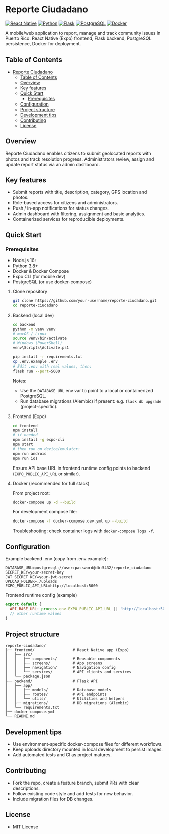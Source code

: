 # Reporte Ciudadano

[![React Native](https://img.shields.io/badge/React_Native-20232A?style=for-the-badge&logo=react&logoColor=61DAFB)](https://reactnative.dev/) [![Python](https://img.shields.io/badge/Python-3776AB?style=for-the-badge&logo=python&logoColor=white)](https://python.org/) [![Flask](https://img.shields.io/badge/Flask-000000?style=for-the-badge&logo=flask&logoColor=white)](https://flask.palletsprojects.com/) [![PostgreSQL](https://img.shields.io/badge/PostgreSQL-316192?style=for-the-badge&logo=postgresql&logoColor=white)](https://www.postgresql.org/) [![Docker](https://img.shields.io/badge/Docker-2CA5E0?style=for-the-badge&logo=docker&logoColor=white)](https://www.docker.com/)

A mobile/web application to report, manage and track community issues in Puerto Rico. React Native (Expo) frontend, Flask backend, PostgreSQL persistence, Docker for deployment.

## Table of Contents

- [Reporte Ciudadano](#reporte-ciudadano)
  - [Table of Contents](#table-of-contents)
  - [Overview](#overview)
  - [Key features](#key-features)
  - [Quick Start](#quick-start)
    - [Prerequisites](#prerequisites)
  - [Configuration](#configuration)
  - [Project structure](#project-structure)
  - [Development tips](#development-tips)
  - [Contributing](#contributing)
  - [License](#license)

## Overview

Reporte Ciudadano enables citizens to submit geolocated reports with photos and track resolution progress. Administrators review, assign and update report status via an admin dashboard.

## Key features

- Submit reports with title, description, category, GPS location and photos.
- Role-based access for citizens and administrators.
- Push / in-app notifications for status changes.
- Admin dashboard with filtering, assignment and basic analytics.
- Containerized services for reproducible deployments.

## Quick Start

### Prerequisites

- Node.js 16+
- Python 3.8+
- Docker & Docker Compose
- Expo CLI (for mobile dev)
- PostgreSQL (or use docker-compose)

1) Clone repository

    ```bash
    git clone https://github.com/your-username/reporte-ciudadano.git
    cd reporte-ciudadano
    ```

2) Backend (local dev)

    ```bash
    cd backend
    python -m venv venv
    # macOS / Linux
    source venv/bin/activate
    # Windows (PowerShell)
    venv\Scripts\Activate.ps1

    pip install -r requirements.txt
    cp .env.example .env
    # Edit .env with real values, then:
    flask run --port=5000
    ```

    Notes:

    - Use the `DATABASE_URL` env var to point to a local or containerized PostgreSQL.
    - Run database migrations (Alembic) if present: e.g. `flask db upgrade` (project-specific).

3) Frontend (Expo)

    ```bash
    cd frontend
    npm install
    # if needed
    npm install -g expo-cli
    npm start
    # then run on device/emulator:
    npm run android
    npm run ios
    ```

    Ensure API base URL in frontend runtime config points to backend (`EXPO_PUBLIC_API_URL` or similar).

4) Docker (recommended for full stack)

    From project root:

    ```bash
    docker-compose up -d --build
    ```

    For development compose file:

    ```bash
    docker-compose -f docker-compose.dev.yml up --build
    ```

    Troubleshooting: check container logs with `docker-compose logs -f`.

## Configuration

Example backend .env (copy from .env.example):

```text
DATABASE_URL=postgresql://user:password@db:5432/reporte_ciudadano
SECRET_KEY=your-secret-key
JWT_SECRET_KEY=your-jwt-secret
UPLOAD_FOLDER=./uploads
EXPO_PUBLIC_API_URL=http://localhost:5000
```

Frontend runtime config (example)

```javascript
export default {
  API_BASE_URL: process.env.EXPO_PUBLIC_API_URL || 'http://localhost:5000',
  // other runtime values
}
```

## Project structure

```text
reporte-ciudadano/
├── frontend/                 # React Native app (Expo)
│   ├── src/
│   │   ├── components/       # Reusable components
│   │   ├── screens/          # App screens
│   │   ├── navigation/       # Navigation config
│   │   └── services/         # API clients and services
│   └── package.json
├── backend/                  # Flask API
│   ├── app/
│   │   ├── models/           # Database models
│   │   ├── routes/           # API endpoints
│   │   └── utils/            # Utilities and helpers
│   ├── migrations/           # DB migrations (Alembic)
│   └── requirements.txt
├── docker-compose.yml
└── README.md
```

## Development tips

- Use environment-specific docker-compose files for different workflows.
- Keep uploads directory mounted in local development to persist images.
- Add automated tests and CI as project matures.

## Contributing

- Fork the repo, create a feature branch, submit PRs with clear descriptions.
- Follow existing code style and add tests for new behavior.
- Include migration files for DB changes.

## License

- MIT License
